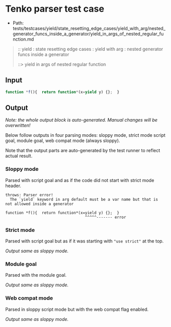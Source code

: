 # Tenko parser test case

- Path: tests/testcases/yield/state_resetting_edge_cases/yield_with_arg/nested_generator_funcs_inside_a_generator/yield_in_args_of_nested_regular_function.md

> :: yield : state resetting edge cases : yield with arg : nested generator funcs inside a generator
>
> ::> yield in args of nested regular function

## Input


`````js
function *f(){  return function*(x=yield y) {};  }
`````

## Output

_Note: the whole output block is auto-generated. Manual changes will be overwritten!_

Below follow outputs in four parsing modes: sloppy mode, strict mode script goal, module goal, web compat mode (always sloppy).

Note that the output parts are auto-generated by the test runner to reflect actual result.

### Sloppy mode

Parsed with script goal and as if the code did not start with strict mode header.

`````
throws: Parser error!
  The `yield` keyword in arg default must be a var name but that is not allowed inside a generator

function *f(){  return function*(x=yield y) {};  }
                                   ^^^^^------- error
`````

### Strict mode

Parsed with script goal but as if it was starting with `"use strict"` at the top.

_Output same as sloppy mode._

### Module goal

Parsed with the module goal.

_Output same as sloppy mode._

### Web compat mode

Parsed in sloppy script mode but with the web compat flag enabled.

_Output same as sloppy mode._
